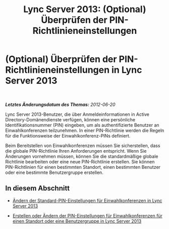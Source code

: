 ﻿---
title: 'Lync Server 2013: (Optional) Überprüfen der PIN-Richtlinieneinstellungen'
TOCTitle: (Optional) Überprüfen der PIN-Richtlinieneinstellungen
ms:assetid: d000d2e7-dfd8-4dea-b1ff-f5385d0cfff3
ms:mtpsurl: https://technet.microsoft.com/de-de/library/Gg398892(v=OCS.15)
ms:contentKeyID: 49295469
ms.date: 05/19/2016
mtps_version: v=OCS.15
ms.translationtype: HT
---

# (Optional) Überprüfen der PIN-Richtlinieneinstellungen in Lync Server 2013

 

_**Letztes Änderungsdatum des Themas:** 2012-06-20_

Lync Server 2013-Benutzer, die über Anmeldeinformationen in Active Directory-Domänendienste verfügen, können eine persönliche Identifikationsnummer (PIN) eingeben, um als authentifizierte Benutzer an Einwahlkonferenzen teilzunehmen. In einer PIN-Richtlinie werden die Regeln für die Funktionsweise der Einwahlkonferenz-PINs definiert.

Beim Bereitstellen von Einwahlkonferenzen müssen Sie sicherstellen, dass die globale PIN-Richtlinie Ihren Anforderungen entspricht. Wenn Sie Änderungen vornehmen müssen, können Sie die standardmäßige globale Richtlinie bearbeiten oder eine neue PIN-Richtlinie erstellen. Sie können PIN-Richtlinien für einen bestimmten Standort, einen bestimmten Benutzer oder eine bestimmte Benutzergruppe erstellen.

## In diesem Abschnitt

  - [Ändern der Standard-PIN-Einstellungen für Einwahlkonferenzen in Lync Server 2013](lync-server-2013-modify-the-default-dial-in-conferencing-pin-settings.md)

  - [Erstellen oder Ändern der PIN-Einstellungen für Einwahlkonferenzen für einen Standort oder eine Benutzergruppe in Lync Server 2013](lync-server-2013-create-or-modify-dial-in-conferencing-pin-settings-for-a-site-or-group-of-users.md)

